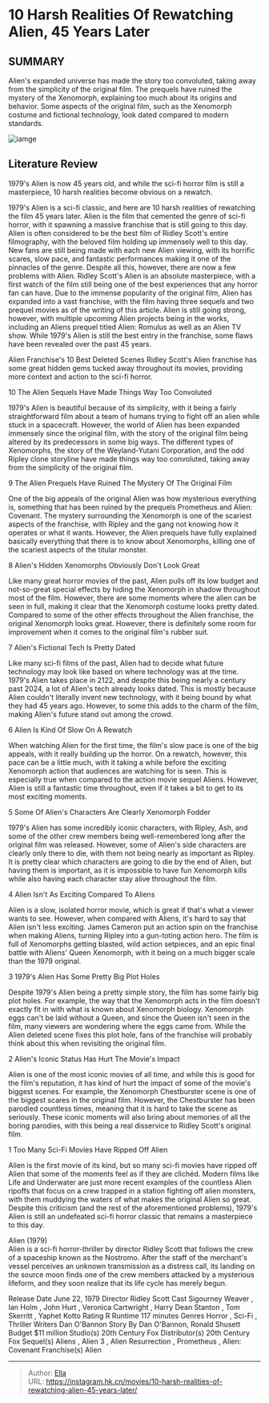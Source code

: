 # 10 Harsh Realities Of Rewatching Alien, 45 Years Later


## SUMMARY 


 Alien&#39;s expanded universe has made the story too convoluted, taking away from the simplicity of the original film. 
 The prequels have ruined the mystery of the Xenomorph, explaining too much about its origins and behavior. 
 Some aspects of the original film, such as the Xenomorph costume and fictional technology, look dated compared to modern standards. 

![iamge](https://static1.srcdn.com/wordpress/wp-content/uploads/2024/01/sigourney-weaver-as-ripley-from-alien-1979-and-bolaji-badejo-as-alien-from-alien-1979.jpg)

## Literature Review

1979&#39;s Alien is now 45 years old, and while the sci-fi horror film is still a masterpiece, 10 harsh realities become obvious on a rewatch.




1979&#39;s Alien is a sci-fi classic, and here are 10 harsh realities of rewatching the film 45 years later. Alien is the film that cemented the genre of sci-fi horror, with it spawning a massive franchise that is still going to this day. Alien is often considered to be the best film of Ridley Scott&#39;s entire filmography, with the beloved film holding up immensely well to this day. New fans are still being made with each new Alien viewing, with its horrific scares, slow pace, and fantastic performances making it one of the pinnacles of the genre. Despite all this, however, there are now a few problems with Alien.
Ridley Scott&#39;s Alien is an absolute masterpiece, with a first watch of the film still being one of the best experiences that any horror fan can have. Due to the immense popularity of the original film, Alien has expanded into a vast franchise, with the film having three sequels and two prequel movies as of the writing of this article. Alien is still going strong, however, with multiple upcoming Alien projects being in the works, including an Aliens prequel titled Alien: Romulus as well as an Alien TV show. While 1979&#39;s Alien is still the best entry in the franchise, some flaws have been revealed over the past 45 years.
            
 
 Alien Franchise&#39;s 10 Best Deleted Scenes 
Ridley Scott&#39;s Alien franchise has some great hidden gems tucked away throughout its movies, providing more context and action to the sci-fi horror. 












 








 10  The Alien Sequels Have Made Things Way Too Convoluted 


 







1979&#39;s Alien is beautiful because of its simplicity, with it being a fairly straightforward film about a team of humans trying to fight off an alien while stuck in a spacecraft. However, the world of Alien has been expanded immensely since the original film, with the story of the original film being altered by its predecessors in some big ways. The different types of Xenomorphs, the story of the Weyland-Yutani Corporation, and the odd Ripley clone storyline have made things way too convoluted, taking away from the simplicity of the original film.





 9  The Alien Prequels Have Ruined The Mystery Of The Original Film 
        

One of the big appeals of the original Alien was how mysterious everything is, something that has been ruined by the prequels Prometheus and Alien: Covenant. The mystery surrounding the Xenomorph is one of the scariest aspects of the franchise, with Ripley and the gang not knowing how it operates or what it wants. However, the Alien prequels have fully explained basically everything that there is to know about Xenomorphs, killing one of the scariest aspects of the titular monster.





 8  Alien&#39;s Hidden Xenomorphs Obviously Don&#39;t Look Great 
        

Like many great horror movies of the past, Alien pulls off its low budget and not-so-great special effects by hiding the Xenomorph in shadow throughout most of the film. However, there are some moments where the alien can be seen in full, making it clear that the Xenomorph costume looks pretty dated. Compared to some of the other effects throughout the Alien franchise, the original Xenomorph looks great. However, there is definitely some room for improvement when it comes to the original film&#39;s rubber suit.





 7  Alien&#39;s Fictional Tech Is Pretty Dated 
        

Like many sci-fi films of the past, Alien had to decide what future technology may look like based on where technology was at the time. 1979&#39;s Alien takes place in 2122, and despite this being nearly a century past 2024, a lot of Alien&#39;s tech already looks dated. This is mostly because Alien couldn&#39;t literally invent new technology, with it being bound by what they had 45 years ago. However, to some this adds to the charm of the film, making Alien&#39;s future stand out among the crowd.





 6  Alien Is Kind Of Slow On A Rewatch 


 







When watching Alien for the first time, the film&#39;s slow pace is one of the big appeals, with it really building up the horror. On a rewatch, however, this pace can be a little much, with it taking a while before the exciting Xenomorph action that audiences are watching for is seen. This is especially true when compared to the action movie sequel Aliens. However, Alien is still a fantastic time throughout, even if it takes a bit to get to its most exciting moments.





 5  Some Of Alien&#39;s Characters Are Clearly Xenomorph Fodder 
        

1979&#39;s Alien has some incredibly iconic characters, with Ripley, Ash, and some of the other crew members being well-remembered long after the original film was released. However, some of Alien&#39;s side characters are clearly only there to die, with them not being nearly as important as Ripley. It is pretty clear which characters are going to die by the end of Alien, but having them is important, as it is impossible to have fun Xenomorph kills while also having each character stay alive throughout the film.





 4  Alien Isn&#39;t As Exciting Compared To Aliens 


 







Alien is a slow, isolated horror movie, which is great if that&#39;s what a viewer wants to see. However, when compared with Aliens, it&#39;s hard to say that Alien isn&#39;t less exciting. James Cameron put an action spin on the franchise when making Aliens, turning Ripley into a gun-toting action hero. The film is full of Xenomorphs getting blasted, wild action setpieces, and an epic final battle with Aliens&#39; Queen Xenomorph, with it being on a much bigger scale than the 1979 original.





 3  1979&#39;s Alien Has Some Pretty Big Plot Holes 
        

Despite 1979&#39;s Alien being a pretty simple story, the film has some fairly big plot holes. For example, the way that the Xenomorph acts in the film doesn&#39;t exactly fit in with what is known about Xenomorph biology. Xenomorph eggs can&#39;t be laid without a Queen, and since the Queen isn&#39;t seen in the film, many viewers are wondering where the eggs came from. While the Alien deleted scene fixes this plot hole, fans of the franchise will probably think about this when revisiting the original film.





 2  Alien&#39;s Iconic Status Has Hurt The Movie&#39;s Impact 
        

Alien is one of the most iconic movies of all time, and while this is good for the film&#39;s reputation, it has kind of hurt the impact of some of the movie&#39;s biggest scenes. For example, the Xenomorph Chestburster scene is one of the biggest scares in the original film. However, the Chestburster has been parodied countless times, meaning that it is hard to take the scene as seriously. These iconic moments will also bring about memories of all the boring parodies, with this being a real disservice to Ridley Scott&#39;s original film.





 1  Too Many Sci-Fi Movies Have Ripped Off Alien 
        

Alien is the first movie of its kind, but so many sci-fi movies have ripped off Alien that some of the moments feel as if they are clichéd. Modern films like Life and Underwater are just more recent examples of the countless Alien ripoffs that focus on a crew trapped in a station fighting off alien monsters, with them muddying the waters of what makes the original Alien so great. Despite this criticism (and the rest of the aforementioned problems), 1979&#39;s Alien is still an undefeated sci-fi horror classic that remains a masterpiece to this day.
        


  Alien (1979)  
Alien is a sci-fi horror-thriller by director Ridley Scott that follows the crew of a spaceship known as the Nostromo. After the staff of the merchant&#39;s vessel perceives an unknown transmission as a distress call, its landing on the source moon finds one of the crew members attacked by a mysterious lifeform, and they soon realize that its life cycle has merely begun.

  Release Date    June 22, 1979     Director    Ridley Scott     Cast    Sigourney Weaver , Ian Holm , John Hurt , Veronica Cartwright , Harry Dean Stanton , Tom Skerritt , Yaphet Kotto     Rating    R     Runtime    117 minutes     Genres    Horror ,  Sci-Fi , Thriller     Writers    Dan O&#39;Bannon     Story By    Dan O&#39;Bannon, Ronald Shusett     Budget    $11 million     Studio(s)    20th Century Fox     Distributor(s)    20th Century Fox     Sequel(s)     Aliens , Alien 3 , Alien Resurrection , Prometheus , Alien: Covenant     Franchise(s)    Alien    



---

> Author: [Ella](https://instagram.hk.cn/)  
> URL: https://instagram.hk.cn/movies/10-harsh-realities-of-rewatching-alien-45-years-later/  

